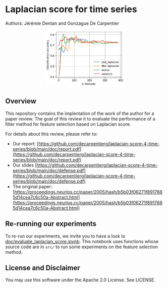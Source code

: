 # Laplacian score for time series

Authors: Jérémie Dentan and Gonzague De Carpentier

<p align="center">
  <img src="figures/accuracy_vs_n_features.png"
  alt="Teaser"
  width=50%/>
</p>

## Overview

This repository contains the implentation of the work of the author for a paper review. The goal of this review it to evaluate the performance of a filter method for feature selection based on Laplacian score.

For details about this review, please refer to:

- Our report: [https://github.com/decarpentierg/laplacian-score-4-time-series/blob/main/doc/report.pdf](https://github.com/decarpentierg/laplacian-score-4-time-series/blob/main/doc/report.pdf)
- Our slides [https://github.com/decarpentierg/laplacian-score-4-time-series/blob/main/doc/defense.pdf](https://github.com/decarpentierg/laplacian-score-4-time-series/blob/main/doc/defense.pdf)
- The original paper: [https://proceedings.neurips.cc/paper/2005/hash/b5b03f06271f8917685d14cea7c6c50a-Abstract.html](https://proceedings.neurips.cc/paper/2005/hash/b5b03f06271f8917685d14cea7c6c50a-Abstract.html)

## Re-running our experiments

To re-run our experiments, we invite you to have a look to [doc/evaluate_laplacian_score.ipynb](doc/evaluate_laplacian_score.ipynb). This notebook uses functions whose source code are in `src/` to run some experiments on the feature selection method.

## License and Disclaimer

You may use this software under the Apache 2.0 License. See LICENSE.
